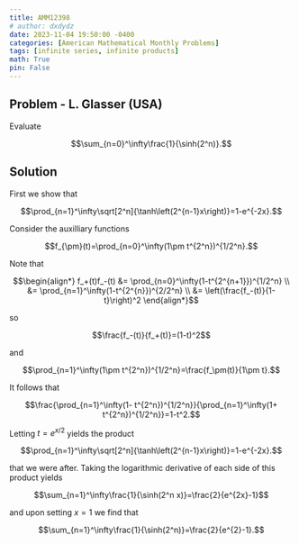 ```yaml
---
title: AMM12398
# author: dxdydz
date: 2023-11-04 19:50:00 -0400
categories: [American Mathematical Monthly Problems]
tags: [infinite series, infinite products]
math: True
pin: False
---
```


## Problem - L. Glasser (USA)

Evaluate

$$\sum_{n=0}^\infty\frac{1}{\sinh(2^n)}.$$

## Solution

First we show that

$$\prod_{n=1}^\infty\sqrt[2^n]{\tanh\left(2^{n-1}x\right)}=1-e^{-2x}.$$

Consider the auxilliary functions

$$f_{\pm}(t)=\prod_{n=0}^\infty(1\pm t^{2^n})^{1/2^n}.$$

Note that

$$\begin{align*}
f_+(t)f_-(t) &= \prod_{n=0}^\infty(1-t^{2^{n+1}})^{1/2^n} \\
&= \prod_{n=1}^\infty(1-t^{2^{n}})^{2/2^n} \\
&= \left(\frac{f_-(t)}{1-t}\right)^2
\end{align*}$$

so

$$\frac{f_-(t)}{f_+(t)}=(1-t)^2$$

and

$$\prod_{n=1}^\infty(1\pm t^{2^n})^{1/2^n}=\frac{f_\pm(t)}{1\pm t}.$$

It follows that

$$\frac{\prod_{n=1}^\infty(1- t^{2^n})^{1/2^n}}{\prod_{n=1}^\infty(1+ t^{2^n})^{1/2^n}}=1-t^2.$$

Letting $t=e^{x/2}$ yields the product

$$\prod_{n=1}^\infty\sqrt[2^n]{\tanh\left(2^{n-1}x\right)}=1-e^{-2x}.$$

that we were after. Taking the logarithmic derivative of each side of this product yields

$$\sum_{n=1}^\infty\frac{1}{\sinh(2^n x)}=\frac{2}{e^{2x}-1}$$

and upon setting $x=1$ we find that

$$\sum_{n=1}^\infty\frac{1}{\sinh(2^n)}=\frac{2}{e^{2}-1}.$$
